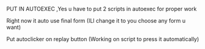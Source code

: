 PUT IN AUTOEXEC
,Yes u have to put 2 scripts in autoexec for proper work


Right now it auto use final form (ILl change it to you choose any form u want)


Put autoclicker on replay button (Working on script to press it automatically)


